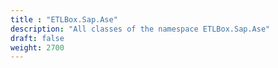 ```yaml
---
title : "ETLBox.Sap.Ase"
description: "All classes of the namespace ETLBox.Sap.Ase"
draft: false
weight: 2700
---
```

